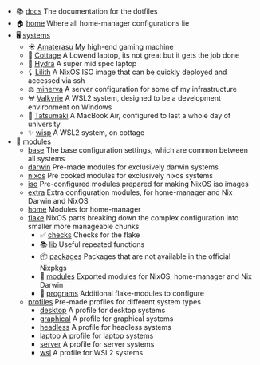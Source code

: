 - 📚 [docs](https://github.com/isabelroses/dotfiles/tree/main/docs/) The documentation for the dotfiles
- 🏠 [home](https://github.com/isabelroses/dotfiles/tree/main/home/) Where all home-manager configurations lie
- 🖥️ [systems](https://github.com/isabelroses/dotfiles/tree/main/systems/)
  - ☀️ [Amaterasu](https://github.com/isabelroses/dotfiles/tree/main/systems/amaterasu/) My high-end gaming machine
  - 🏡 [Cottage](https://github.com/isabelroses/dotfiles/tree/main/systems/cottage/) A Lowend laptop, its not great but it gets the job done
  - 🐉 [Hydra](https://github.com/isabelroses/dotfiles/tree/main/systems/hydra/) A super mid spec laptop
  - ⚸ [Lilith](https://github.com/isabelroses/dotfiles/tree/main/systems/lilith/) A NixOS ISO image that can be quickly deployed and accessed via ssh
  - ⚖️ [minerva](https://github.com/isabelroses/dotfiles/tree/main/systems/minerva/) A server configuration for some of my infrastructure
  - 𖤍 [Valkyrie](https://github.com/isabelroses/dotfiles/tree/main/systems/valkyrie/) A WSL2 system, designed to be a development environment on Windows
  - 💮 [Tatsumaki](https://github.com/isabelroses/dotfiles/tree/main/systems/tatsumaki/) A MacBook Air, configured to last a whole day of university
  - ✨ [wisp](https://github.com/isabelroses/dotfiles/tree/main/systems/wisp/) A WSL2 system, on cottage
- 🔌 [modules](https://github.com/isabelroses/dotfiles/tree/main/modules/)
  - [base](https://github.com/isabelroses/dotfiles/tree/main/modules/base/) The base configuration settings, which are common between all systems
  - [darwin](https://github.com/isabelroses/dotfiles/tree/main/modules/darwin/) Pre-made modules for exclusively darwin systems
  - [nixos](https://github.com/isabelroses/dotfiles/tree/main/modules/nixos/) Pre cooked modules for exclusively nixos systems
  - [iso](https://github.com/isabelroses/dotfiles/tree/main/modules/iso/) Pre-configured modules prepared for making NixOS iso images
  - [extra](https://github.com/isabelroses/dotfiles/tree/main/modules/extra/) Extra configuration modules, for home-manager and Nix Darwin and NixOS
  - [home](https://github/isabelroses/dotfiles/tree/main/modules/home/) Modules for home-manager
  - [flake](https://github.com/isabelroses/dotfiles/tree/main/modules/falake/) NixOS parts breaking down the complex configuration into smaller more manageable chunks
    - ✅ [checks](https://github.com/isabelroses/dotfiles/tree/main/modules/flake/checks/) Checks for the flake
    - 📚 [lib](https://github.com/isabelroses/dotfiles/tree/main/modules/flake/lib/) Useful repeated functions
    - 📦 [packages](https://github.com/isabelroses/dotfiles/tree/main/modules/flake/packages.nix) Packages that are not available in the official Nixpkgs
    - 👾 [modules](https://github.com/isabelroses/dotfiles/tree/main/modules/flake/modules.nix) Exported modules for NixOS, home-manager and Nix Darwin
    - 💾 [programs](https://github.com/isabelroses/dotfiles/tree/main/modules/flake/programs) Additional flake-modules to configure
  - [profiles](https://github.com/isabelroses/dotfiles/tree/main/modules/profiles/) Pre-made profiles for different system types
    - [desktop](https://github.com/isabelroses/dotfiles/tree/main/modules/profiles/desktop/) A profile for desktop systems
    - [graphical](https://github.com/isabelroses/dotfiles/tree/main/modules/profiles/graphical/) A profile for graphical systems
    - [headless](https://github.com/isabelroses/dotfiles/tree/main/modules/profiles/headless/) A profile for headless systems
    - [laptop](https://github.com/isabelroses/dotfiles/tree/main/modules/profiles/laptop/) A profile for laptop systems
    - [server](https://github.com/isabelroses/dotfiles/tree/main/modules/profiles/server/) A profile for server systems
    - [wsl](https://github.com/isabelroses/dotfiles/tree/main/modules/profiles/wsl/) A profile for WSL2 systems
